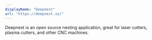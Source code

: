 ```yaml
---
displayName: "Deepnest"
url: "https://deepnest.io/"
---
```


Deepnest is an open source nesting application, great for laser cutters, plasma cutters, and other CNC machines.